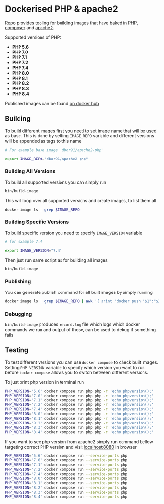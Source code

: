 # Dockerised PHP & apache2 

Repo provides tooling for building images that have baked in [PHP](https://www.php.net/), [composer](https://getcomposer.org/) and [apache2](https://httpd.apache.org/).

Supported versions of PHP:

- **PHP 5.6** 
- **PHP 7.0** 
- **PHP 7.1** 
- **PHP 7.2** 
- **PHP 7.4** 
- **PHP 8.0** 
- **PHP 8.1** 
- **PHP 8.2** 
- **PHP 8.3** 
- **PHP 8.4**

Published images can be found [on docker hub](https://hub.docker.com/repository/docker/dbor91/apache2-php)

## Building

To build different images first you need to set image name that will be used as base.
This is done by setting `IMAGE_REPO` variable and different versions will be appended as tags to this name.

```sh 
# For example base image 'dbor91/apache2-php'

export IMAGE_REPO="dbor91/apache2-php" 
```

### Building All Versions

To build all supported versions you can simply run 

```sh
bin/build-image 
```

This will loop over all supported versions and create images, to list them all 

```sh
docker image ls | grep $IMAGE_REPO
```

### Building Specific Versions

To build specific version you need to specify `IMAGE_VERSION` variable

```sh
# for example 7.4 

export IMAGE_VERSION="7.4"
```

Then just run same script as for building all images 

```sh
bin/build-image 
```

### Publishing 

You can generate publish command for all built images by simply running

```sh
docker image ls | grep $IMAGE_REPO | awk '{ print "docker push "$1":"$2 }'
```


### Debugging 

`bin/build-image` produces `record.log` file which logs which docker commands we run and output of those, can be used to debug if something fails

## Testing

To test different versions you can use `docker compose` to check built images. 
Setting `PHP_VERSION` variable to specify which version you want to run before `docker compose` allows you to switch between different versions.


To just print php version in terminal run

```sh
PHP_VERSION="5.6" docker compose run php php -r 'echo phpversion();'
PHP_VERSION="7.0" docker compose run php php -r 'echo phpversion();'
PHP_VERSION="7.1" docker compose run php php -r 'echo phpversion();'
PHP_VERSION="7.2" docker compose run php php -r 'echo phpversion();'
PHP_VERSION="7.4" docker compose run php php -r 'echo phpversion();'
PHP_VERSION="8.0" docker compose run php php -r 'echo phpversion();'
PHP_VERSION="8.1" docker compose run php php -r 'echo phpversion();'
PHP_VERSION="8.2" docker compose run php php -r 'echo phpversion();'
PHP_VERSION="8.3" docker compose run php php -r 'echo phpversion();'
PHP_VERSION="8.4" docker compose run php php -r 'echo phpversion();'
```

If you want to see php version from apache2 simply run command bellow
targeting correct PHP version and visit [localhost:8080](http://localhost:8080/) in browser

```sh 
PHP_VERSION="5.6" docker compose run --service-ports php
PHP_VERSION="7.0" docker compose run --service-ports php
PHP_VERSION="7.1" docker compose run --service-ports php
PHP_VERSION="7.2" docker compose run --service-ports php
PHP_VERSION="7.4" docker compose run --service-ports php
PHP_VERSION="8.0" docker compose run --service-ports php
PHP_VERSION="8.1" docker compose run --service-ports php
PHP_VERSION="8.2" docker compose run --service-ports php
PHP_VERSION="8.3" docker compose run --service-ports php
PHP_VERSION="8.4" docker compose run --service-ports php
```
